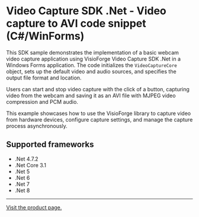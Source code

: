 ﻿# Video Capture SDK .Net - Video capture to AVI code snippet (C#/WinForms)

This SDK sample demonstrates the implementation of a basic webcam video capture application using VisioForge Video Capture SDK .Net in a Windows Forms application. The code initializes the `VideoCaptureCore` object, sets up the default video and audio sources, and specifies the output file format and location.

Users can start and stop video capture with the click of a button, capturing video from the webcam and saving it as an AVI file with MJPEG video compression and PCM audio.

This example showcases how to use the VisioForge library to capture video from hardware devices, configure capture settings, and manage the capture process asynchronously.

## Supported frameworks

* .Net 4.7.2
* .Net Core 3.1
* .Net 5
* .Net 6
* .Net 7
* .Net 8

---

[Visit the product page.](https://www.visioforge.com/video-capture-sdk-net)
